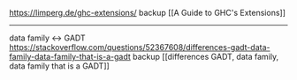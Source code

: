 
https://limperg.de/ghc-extensions/
backup [[A Guide to GHC's Extensions]]

---

data family ↔ GADT
https://stackoverflow.com/questions/52367608/differences-gadt-data-family-data-family-that-is-a-gadt
backup [[differences GADT, data family, data family that is a GADT]]
